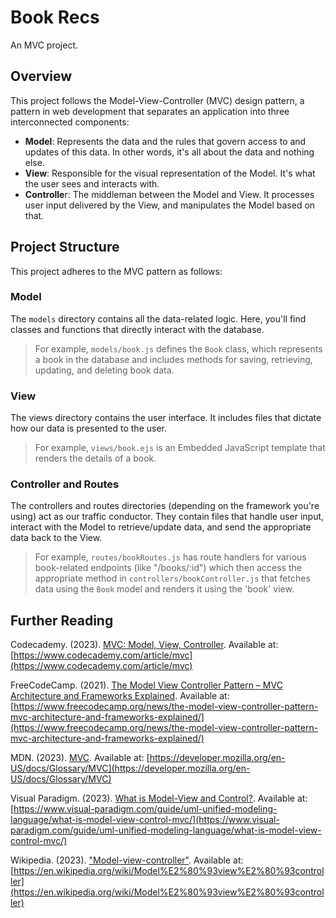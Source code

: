 # Book Recs

An MVC project.

## Overview

This project follows the Model-View-Controller (MVC) design pattern, a pattern in web development that separates an application into three interconnected components:

- **Model**: Represents the data and the rules that govern access to and updates of this data. In other words, it's all about the data and nothing else.
- **View**: Responsible for the visual representation of the Model. It's what the user sees and interacts with.
- **Controlle**r: The middleman between the Model and View. It processes user input delivered by the View, and manipulates the Model based on that.

## Project Structure

This project adheres to the MVC pattern as follows:

### Model

The `models` directory contains all the data-related logic. Here, you'll find classes and functions that directly interact with the database.

> For example, `models/book.js` defines the `Book` class, which represents a book in the database and includes methods for saving, retrieving, updating, and deleting book data.

### View

The views directory contains the user interface. It includes files that dictate how our data is presented to the user.

> For example, `views/book.ejs` is an Embedded JavaScript template that renders the details of a book.

### Controller and Routes

The controllers and routes directories (depending on the framework you're using) act as our traffic conductor. They contain files that handle user input, interact with the Model to retrieve/update data, and send the appropriate data back to the View.

> For example, `routes/bookRoutes.js` has route handlers for various book-related endpoints (like "/books/:id") which then access the appropriate method in `controllers/bookController.js` that fetches data using the `Book` model and renders it using the 'book' view.

## Further Reading

Codecademy. (2023). [MVC: Model, View, Controller](https://www.codecademy.com/article/mvc). Available at: [https://www.codecademy.com/article/mvc](https://www.codecademy.com/article/mvc)

FreeCodeCamp. (2021). [The Model View Controller Pattern – MVC Architecture and Frameworks Explained](https://www.freecodecamp.org/news/the-model-view-controller-pattern-mvc-architecture-and-frameworks-explained/). Available at: [https://www.freecodecamp.org/news/the-model-view-controller-pattern-mvc-architecture-and-frameworks-explained/](https://www.freecodecamp.org/news/the-model-view-controller-pattern-mvc-architecture-and-frameworks-explained/)

MDN. (2023). [MVC](https://developer.mozilla.org/en-US/docs/Glossary/MVC). Available at: [https://developer.mozilla.org/en-US/docs/Glossary/MVC](https://developer.mozilla.org/en-US/docs/Glossary/MVC)

Visual Paradigm. (2023). [What is Model-View and Control?](https://www.visual-paradigm.com/guide/uml-unified-modeling-language/what-is-model-view-control-mvc/). Available at: [https://www.visual-paradigm.com/guide/uml-unified-modeling-language/what-is-model-view-control-mvc/](https://www.visual-paradigm.com/guide/uml-unified-modeling-language/what-is-model-view-control-mvc/)

Wikipedia. (2023). ["Model-view-controller"](https://en.wikipedia.org/wiki/Model%E2%80%93view%E2%80%93controller). Available at: [https://en.wikipedia.org/wiki/Model%E2%80%93view%E2%80%93controller](https://en.wikipedia.org/wiki/Model%E2%80%93view%E2%80%93controller)
